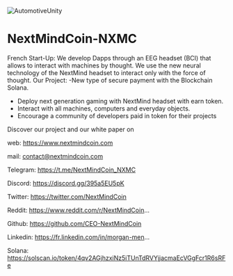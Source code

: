 ![AutomotiveUnity](https://user-images.githubusercontent.com/90076140/136476473-254dd9ed-bd10-4175-9984-7f70ff4f9ea5.png)
# NextMindCoin-NXMC
French Start-Up: We develop Dapps through an EEG headset (BCI) that allows to interact with machines by thought. We use the new neural technology of the NextMind headset to interact only with the force of thought.
Our Project: 
-New type of secure payment with the Blockchain Solana.
- Deploy next generation gaming with NextMind headset with earn token.
- Interact with all machines, computers and everyday objects.
- Encourage a community of developers paid in token for their projects

Discover our project and our white paper on 

web:  https://www.nextmindcoin.com

mail: contact@nextmindcoin.com

Telegram: https://t.me/NextMindCoin_NXMC

Discord: https://discord.gg/395a5EU5pK

Twitter: https://twitter.com/NextMindCoin

Reddit: https://www.reddit.com/r/NextMindCoin...

Github: https://github.com/CEO-NextMindCoin

Linkedin: https://fr.linkedin.com/in/morgan-men...

Solana: https://solscan.io/token/4qv2AGjhzxiNz5iTUnTdRVYjjacmaEcVGgFcr1R6sRFe
